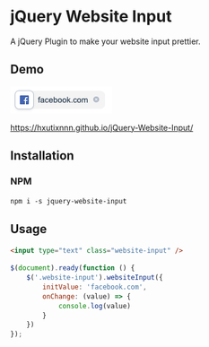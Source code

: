 # jQuery Website Input
A jQuery Plugin to make your website input prettier.

## Demo

![Example](./example.png)

https://hxutixnnn.github.io/jQuery-Website-Input/

## Installation
### NPM
`npm i -s jquery-website-input`

## Usage

```html
<input type="text" class="website-input" />
```

```javascript
$(document).ready(function () {
    $('.website-input').websiteInput({
        initValue: 'facebook.com',
        onChange: (value) => {
            console.log(value)
        }
    })
});
```
